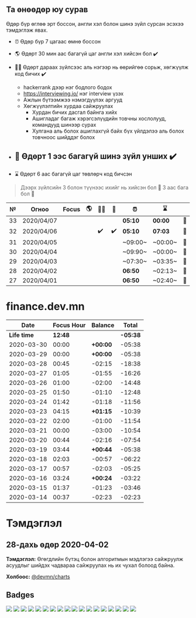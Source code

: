 ## Та өнөөдөр юу сурав

Өдөр бүр өглөө эрт боссон, англи хэл болон шинэ зүйл сурсан эсэхээ тэмдэглэж явах.

- :alarm_clock: Өдөр бүр 7 цагаас өмнө боссон
- :earth_americas: Өдөрт 30 мин аас багагүй цаг англи хэл хийсэн бол :heavy_check_mark:
- :man_technologist: Өдөрт дараах зүйлсээс аль нэгээр нь өөрийгөө сорьж, хөгжүүлж код бичих :heavy_check_mark:
  - hackerrank дээр нэг бодлого бодох
  - https://interviewing.io/ нэг interview үзэх
  - Ажлын бүтээмжээ нэмэгдүүлэх аргууд
  - Хөгжүүлэлтийн хурдаа сайжруулах
    - Хурдан бичих дасгал байнга хийх
    - Ашигладаг багаж хэрэгсэлүүдийн товчны хослолууд, командууд шинээр сурах
    - Хулгана аль болох ашиглахгүй байх бүх үйлдэлээ аль болох товчноос шийддэг болох
  
- ## :open_book: Өдөрт 1 ээс багагүй шинэ зүйл унших :heavy_check_mark:
    
- :hourglass: Өдөрт 6 аас багагүй цаг төвлөрч код бичсэн

> Дээрх зүйлсийн 3 болон түүнээс ихийг нь хийсэн бол :triangular_flag_on_post: 3 аас бага бол :poop:

| №   | Огноо      | Focus | :earth_americas: | :man_technologist: | :open_book: | :alarm_clock: | :hourglass: |        |
| --- | ---------- | ----- | ---------------- | ------------------ | ----------- | ------------- | ----------- | ------ |
| 33  | 2020/04/07 |       |                  |                    |             | **05:10**       | **00:00**   | :triangular_flag_on_post: |
| 32  | 2020/04/06 |       |                  |:heavy_check_mark:  |:heavy_check_mark:| **05:10**       | **07:03**   | :triangular_flag_on_post: |
| 31  | 2020/04/05 |       |                  |                    |             | ~09:00~       | ~00:00~   | :poop: |
| 30  | 2020/04/04 |       |                  |                    |             | ~09:90~       | ~00:00~   | :poop: |
| 29  | 2020/04/03 |       |                  |                    |             | ~07:30~       | ~03:35~   | :poop: |
| 28  | 2020/04/02 |       |                  |                    |             | **06:50**     | ~02:13~     | :poop: |
| 27  | 2020/04/01 |       |                  |                    |             | **06:50**     | ~02:40~     | :poop: |

# finance.dev.mn

| Date          | Focus Hour | Balance    | Total      |
| ------------- | ---------- | ---------- | ---------- |
| **Life time** | **12:48**  |            | **-05:38** |
| 2020-03-30    | 00:00      | **+00:00** | -05:38     |
| 2020-03-29    | 00:00      | **+00:00** | -05:38     |
| 2020-03-28    | 00:45      | -02:15     | -18:38     |
| 2020-03-27    | 01:05      | -01:55     | -16:26     |
| 2020-03-26    | 01:00      | -02:00     | -14:48     |
| 2020-03-25    | 01:50      | -01:10     | -12:48     |
| 2020-03-24    | 01:42      | -01:18     | -11:56     |
| 2020-03-23    | 04:15      | **+01:15** | -10:39     |
| 2020-03-22    | 02:00      | -01:00     | -11:54     |
| 2020-03-21    | 00:00      | -03:00     | -10:54     |
| 2020-03-20    | 00:44      | -02:16     | -07:54     |
| 2020-03-19    | 03:44      | **+00:44** | -05:38     |
| 2020-03-18    | 02:03      | -00:57     | -06:22     |
| 2020-03-17    | 00:57      | -02:03     | -05:25     |
| 2020-03-16    | 03:24      | **+00:24** | -03:22     |
| 2020-03-15    | 01:37      | -01:23     | -03:46     |
| 2020-03-14    | 00:37      | -02:23     | -02:23     |

# Тэмдэглэл

## 28-дахь өдөр 2020-04-02

**Тэмдэглэл:** Өгөгдлийн бүтэц болон алгоритмын мэдлэгээ сайжруулж асуудлыг шийдэх чадвараа сайжруулах нь их чухал болоод байна.

**Холбоос:** [@devmn/charts](https://www.npmjs.com/package/@devmn/charts)

[11]: #11-дахь-өдөр-2020-03-16

## Badges

![][finf-dev] ![][finb-dev]
![][marketf-dev] ![][marketm-dev] ![][marketb-dev]
![][jishof-dev] ![][jishom-dev] ![][jishob-dev]
![][codegen-dev]
![][api-chatbot] ![][stu-chatbot] ![][sim-chatbot] ![][www-chatbot]
![][@devmn/charts] ![][@devmn/event-emitter] ![][@devmn/image-viewer] ![][@devmn/multi-select] ![][@devmn/stepper]

[devmn]: https://img.shields.io/badge/www.dev.mn-4285f4?style=flat-square&logo=typescript
[finf-dev]: https://img.shields.io/badge/finance-dev.mn-4285f4?style=flat-square&logo=angular
[finb-dev]: https://img.shields.io/badge/finance-dev.mn-4285f4?style=flat-square&logo=spring
[notes-dev]: https://img.shields.io/badge/notes-dev.mn-4285f4?style=flat-square&logo=angular
[codegen-dev]: https://img.shields.io/badge/codegen-dev.mn-4285f4?style=flat-square&logo=angular
[marketf-dev]: https://img.shields.io/badge/market-dev.mn-4285f4?style=flat-square&logo=angular
[marketm-dev]: https://img.shields.io/badge/market-dev.mn-4285f4?style=flat-square&logo=flutter
[marketb-dev]: https://img.shields.io/badge/market-dev.mn-4285f4?style=flat-square&logo=node.js
[jishof-dev]: https://img.shields.io/badge/jisho-dev.mn-4285f4?style=flat-square&logo=angular
[jishom-dev]: https://img.shields.io/badge/jisho-dev.mn-4285f4?style=flat-square&logo=flutter
[jishob-dev]: https://img.shields.io/badge/jisho-dev.mn-4285f4?style=flat-square&logo=node.js
[vue-dev]: https://img.shields.io/badge/vue-dev.mn-4285f4?style=flat-square&logo=vue.js
[rxjs-dev]: https://img.shields.io/badge/rxjs-dev.mn-4285f4?style=flat-square&logo=typescript
[api-chatbot]: https://img.shields.io/badge/backend-chatbots.mn-007acc?style=flat-square&logo=node.js
[stu-chatbot]: https://img.shields.io/badge/studio-chatbots.mn-007acc?style=flat-square&logo=angular
[sim-chatbot]: https://img.shields.io/badge/simulator-chatbots.mn-007acc?style=flat-square&logo=angular
[www-chatbot]: https://img.shields.io/badge/www-chatbots.mn-007acc?style=flat-square&logo=angular
[@devmn/charts]: https://img.shields.io/badge/@devmn/charts-007acc?style=flat-square&logo=npm
[@devmn/event-emitter]: https://img.shields.io/badge/@devmn/event--emitter-007acc?style=flat-square&logo=npm
[@devmn/image-viewer]: https://img.shields.io/badge/@devmn/image--viewer-007acc?style=flat-square&logo=npm
[@devmn/multi-select]: https://img.shields.io/badge/@devmn/multi--select-007acc?style=flat-square&logo=npm
[@devmn/stepper]: https://img.shields.io/badge/@devmn/stepper-007acc?style=flat-square&logo=npm
